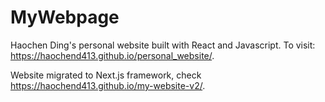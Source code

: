 # MyWebpage

Haochen Ding's personal website built with React and Javascript.
To visit: https://haochend413.github.io/personal_website/.

Website migrated to Next.js framework, check https://haochend413.github.io/my-website-v2/.
